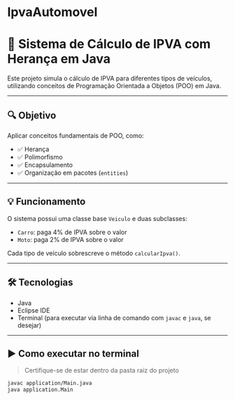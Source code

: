# IpvaAutomovel
# 🚗 Sistema de Cálculo de IPVA com Herança em Java

Este projeto simula o cálculo de IPVA para diferentes tipos de veículos, utilizando conceitos de Programação Orientada a Objetos (POO) em Java.

---

## 🔍 Objetivo

Aplicar conceitos fundamentais de POO, como:

- ✅ Herança
- ✅ Polimorfismo
- ✅ Encapsulamento
- ✅ Organização em pacotes (`entities`)

---

## 💡 Funcionamento

O sistema possui uma classe base `Veiculo` e duas subclasses:

- `Carro`: paga 4% de IPVA sobre o valor
- `Moto`: paga 2% de IPVA sobre o valor

Cada tipo de veículo sobrescreve o método `calcularIpva()`.

---

## 🛠️ Tecnologias

- Java
- Eclipse IDE
- Terminal (para executar via linha de comando com `javac` e `java`, se desejar)

---

## ▶️ Como executar no terminal

> Certifique-se de estar dentro da pasta raiz do projeto

```bash
javac application/Main.java
java application.Main

